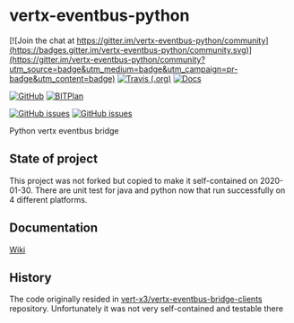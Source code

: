 # vertx-eventbus-python
[![Join the chat at https://gitter.im/vertx-eventbus-python/community](https://badges.gitter.im/vertx-eventbus-python/community.svg)](https://gitter.im/vertx-eventbus-python/community?utm_source=badge&utm_medium=badge&utm_campaign=pr-badge&utm_content=badge)
[![Travis (.org)](https://img.shields.io/travis/rc-dukes/vertx-eventbus-python.svg)](https://travis-ci.org/rc-dukes/vertx-eventbus-python)
[![Docs](https://img.shields.io/readthedocs/vertx-eventbus-python/latest.svg)](https://vertx-eventbus-python.readthedocs.io/en/latest/)

[![GitHub](https://img.shields.io/github/license/rc-dukes/vertx-eventbus-python.svg)](https://en.wikipedia.org/wiki/MIT_License)
[![BITPlan](http://wiki.bitplan.com/images/wiki/thumb/3/38/BITPlanLogoFontLessTransparent.png/198px-BITPlanLogoFontLessTransparent.png)](http://www.bitplan.com)

[![GitHub issues](https://img.shields.io/github/issues/rc-dukes/vertx-eventbus-python.svg)](https://github.com/rc-dukes/vertx-eventbus-python/issues)
[![GitHub issues](https://img.shields.io/github/issues-closed/rc-dukes/vertx-eventbus-python.svg)](https://github.com/rc-dukes/vertx-eventbus-python/issues/?q=is%3Aissue+is%3Aclosed)

Python vertx eventbus bridge

## State of project
This project was not forked but copied to make it self-contained on 2020-01-30.
There are unit test for java and python now that run successfully on 4 different platforms.

## Documentation
[Wiki](http://wiki.bitplan.com/index.php/Vertx-eventbus-python)

## History
The code originally resided in [vert-x3/vertx-eventbus-bridge-clients](https://github.com/vert-x3/vertx-eventbus-bridge-clients) repository. Unfortunately it was not very self-contained and testable there
